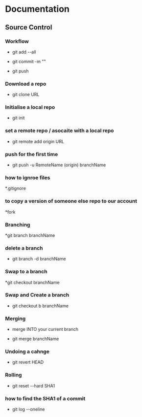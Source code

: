 # Documentation



## Source Control



### Workflow



* git add --all

* git commit -m ""

* git push



### Download a repo



* git clone URL



### Initialise a local repo



* git init



### set a remote repo / asocaite with a local repo



* git remote add origin URL



### push for the first time



* git push -u RemoteName (origin) branchName



### how to ignroe files

*.gitignore



### to copy a version of someone else repo to our account

*fork



### Branching



*git branch branchName



### delete a branch



* git branch -d branchName



### Swap to a branch



*git checkout branchName



### Swap and Create a branch



* git checkout b branchName



### Merging



* merge INTO your current branch

* git merge branchName



### Undoing a cahnge

* git revert HEAD



### Rolling

* git reset --hard SHA1



### how to find the SHA1 of a commit

* git log --oneline